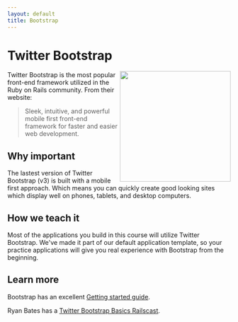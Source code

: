 ```yaml
---
layout: default
title: Bootstrap
---
```


Twitter Bootstrap
===
<a href="http://getbootstrap.com">
  <img src="http://media02.hongkiat.com/twitter-bootstrap/twitter-bootstrap.jpg" width="250" align="right" />
</a>

Twitter Bootstrap is the most popular front-end framework utilized in the Ruby on Rails community. From their website:

> Sleek, intuitive, and powerful mobile first front-end framework for faster and easier web development.

Why important
---

The lastest version of Twitter Bootstrap (v3) is built with a mobile first approach.  Which means you can quickly create good looking sites which display well on phones, tablets, and desktop computers.


How we teach it
---

Most of the applications you build in this course will utilize Twitter Bootstrap.  We've made it part of our default application template, so your practice applications will give you real experience with Bootstrap from the beginning.

Learn more
---

Bootstrap has an excellent [Getting started guide](http://getbootstrap.com/getting-started/).

Ryan Bates has a [Twitter Bootstrap Basics Railscast](http://railscasts.com/episodes/328-twitter-bootstrap-basics).